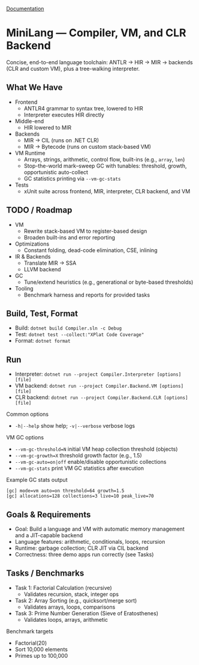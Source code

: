 [Documentation](docs.md)

# MiniLang — Compiler, VM, and CLR Backend

Concise, end-to-end language toolchain: ANTLR → HIR → MIR → backends (CLR and custom VM), plus a tree-walking interpreter.

## What We Have
- Frontend
  - ANTLR4 grammar to syntax tree, lowered to HIR
  - Interpreter executes HIR directly
- Middle-end
  - HIR lowered to MIR
- Backends
  - MIR → CIL (runs on .NET CLR)
  - MIR → Bytecode (runs on custom stack-based VM)
- VM Runtime
  - Arrays, strings, arithmetic, control flow, built-ins (e.g., `array`, `len`)
  - Stop-the-world mark–sweep GC with tunables: threshold, growth, opportunistic auto-collect
  - GC statistics printing via `--vm-gc-stats`
- Tests
  - xUnit suite across frontend, MIR, interpreter, CLR backend, and VM

## TODO / Roadmap
- VM
  - Rewrite stack-based VM to register-based design
  - Broaden built-ins and error reporting
- Optimizations
  - Constant folding, dead-code elimination, CSE, inlining
- IR & Backends
  - Translate MIR → SSA
  - LLVM backend
- GC
  - Tune/extend heuristics (e.g., generational or byte-based thresholds)
- Tooling
  - Benchmark harness and reports for provided tasks

## Build, Test, Format
- Build: `dotnet build Compiler.sln -c Debug`
- Test: `dotnet test --collect:"XPlat Code Coverage"`
- Format: `dotnet format`

## Run
- Interpreter: `dotnet run --project Compiler.Interpreter [options] [file]`
- VM backend: `dotnet run --project Compiler.Backend.VM [options] [file]`
- CLR backend: `dotnet run --project Compiler.Backend.CLR [options] [file]`

Common options
- `-h|--help` show help; `-v|--verbose` verbose logs

VM GC options
- `--vm-gc-threshold=N` initial VM heap collection threshold (objects)
- `--vm-gc-growth=X` threshold growth factor (e.g., 1.5)
- `--vm-gc-auto=on|off` enable/disable opportunistic collections
- `--vm-gc-stats` print VM GC statistics after execution

Example GC stats output
```
[gc] mode=vm auto=on threshold=64 growth=1.5
[gc] allocations=128 collections=3 live=10 peak_live=70
```

## Goals & Requirements
- Goal: Build a language and VM with automatic memory management and a JIT-capable backend
- Language features: arithmetic, conditionals, loops, recursion
- Runtime: garbage collection; CLR JIT via CIL backend
- Correctness: three demo apps run correctly (see Tasks)

## Tasks / Benchmarks
- Task 1: Factorial Calculation (recursive)
  - Validates recursion, stack, integer ops
- Task 2: Array Sorting (e.g., quicksort/merge sort)
  - Validates arrays, loops, comparisons
- Task 3: Prime Number Generation (Sieve of Eratosthenes)
  - Validates loops, arrays, arithmetic

Benchmark targets
- Factorial(20)
- Sort 10,000 elements
- Primes up to 100,000
